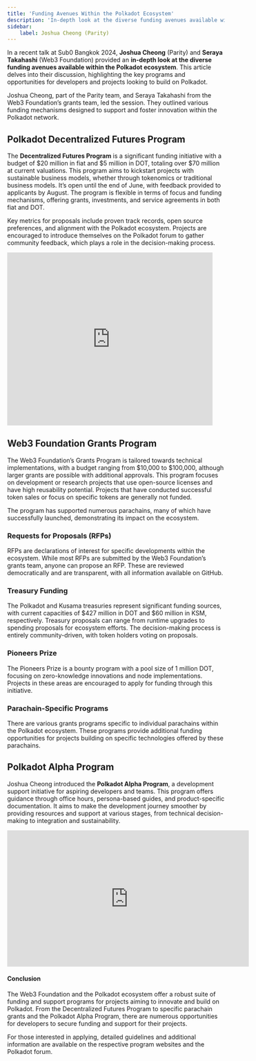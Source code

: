 ```yaml
---
title: 'Funding Avenues Within the Polkadot Ecosystem'
description: 'In-depth look at the diverse funding avenues available within the Polkadot ecosystem*'
sidebar:
    label: Joshua Cheong (Parity)
---
```


In a recent talk at Sub0 Bangkok 2024, **Joshua Cheong** (Parity) and **Seraya Takahashi** (Web3 Foundation) provided an **in-depth look at the diverse funding avenues available within the Polkadot ecosystem**. This article delves into their discussion, highlighting the key programs and opportunities for developers and projects looking to build on Polkadot.

Joshua Cheong, part of the Parity team, and Seraya Takahashi from the Web3 Foundation’s grants team, led the session. They outlined various funding mechanisms designed to support and foster innovation within the Polkadot network.

## Polkadot Decentralized Futures Program
The **Decentralized Futures Program** is a significant funding initiative with a budget of $20 million in fiat and $5 million in DOT, totaling over $70 million at current valuations. This program aims to kickstart projects with sustainable business models, whether through tokenomics or traditional business models. It’s open until the end of June, with feedback provided to applicants by August. The program is flexible in terms of focus and funding mechanisms, offering grants, investments, and service agreements in both fiat and DOT.

Key metrics for proposals include proven track records, open source preferences, and alignment with the Polkadot ecosystem. Projects are encouraged to introduce themselves on the Polkadot forum to gather community feedback, which plays a role in the decision-making process.

<iframe frameborder="0" height="400" marginheight="0" marginwidth="0" scrolling="no" src="https://www.slideshare.net/slideshow/embed_code/key/1VxZ0aAEzdsORP?hostedIn=slideshare&page=upload" width="476"></iframe>

## Web3 Foundation Grants Program
The Web3 Foundation’s Grants Program is tailored towards technical implementations, with a budget ranging from $10,000 to $100,000, although larger grants are possible with additional approvals. This program focuses on development or research projects that use open-source licenses and have high reusability potential. Projects that have conducted successful token sales or focus on specific tokens are generally not funded.

The program has supported numerous parachains, many of which have successfully launched, demonstrating its impact on the ecosystem.

### Requests for Proposals (RFPs)
RFPs are declarations of interest for specific developments within the ecosystem. While most RFPs are submitted by the Web3 Foundation’s grants team, anyone can propose an RFP. These are reviewed democratically and are transparent, with all information available on GitHub.

### Treasury Funding
The Polkadot and Kusama treasuries represent significant funding sources, with current capacities of $427 million in DOT and $60 million in KSM, respectively. Treasury proposals can range from runtime upgrades to spending proposals for ecosystem efforts. The decision-making process is entirely community-driven, with token holders voting on proposals.

### Pioneers Prize
The Pioneers Prize is a bounty program with a pool size of 1 million DOT, focusing on zero-knowledge innovations and node implementations. Projects in these areas are encouraged to apply for funding through this initiative.

### Parachain-Specific Programs
There are various grants programs specific to individual parachains within the Polkadot ecosystem. These programs provide additional funding opportunities for projects building on specific technologies offered by these parachains.

## Polkadot Alpha Program
Joshua Cheong introduced the **Polkadot Alpha Program**, a development support initiative for aspiring developers and teams. This program offers guidance through office hours, persona-based guides, and product-specific documentation. It aims to make the development journey smoother by providing resources and support at various stages, from technical decision-making to integration and sustainability.

<iframe allowfullscreen="allowfullscreen" frameborder="0" height="315" src="https://www.youtube.com/embed/SwJRX3G5VvY?si=2x2D2gl2tG_6_Pcr" title="YouTube video player" width="560"></iframe>

#### Conclusion
The Web3 Foundation and the Polkadot ecosystem offer a robust suite of funding and support programs for projects aiming to innovate and build on Polkadot. From the Decentralized Futures Program to specific parachain grants and the Polkadot Alpha Program, there are numerous opportunities for developers to secure funding and support for their projects.

For those interested in applying, detailed guidelines and additional information are available on the respective program websites and the Polkadot forum.